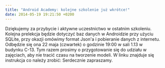 ```yaml
---
title: "Android Academy: kolejne szkolenie już wkrótce!"
date: 2014-05-19 19:21:50 +0200
---
```

Dziękujemy za przybycie i aktywne uczestnictwo w ostatnim szkoleniu. Kolejna prelekcja będzie dotyczyć baz danych w Androidzie przy użyciu SQLite, przy okazji omówimy format Json'a i pobieranie danych z internetu. Odbędzie się ona 22 maja (czwartek) o godzinie 19:00 w sali 1.13 w budynku C-13. Tym razem prosimy o przygotowanie się do udziału w zajęciach, aby nie tracić czasu na tworzenie modeli. W linku znajduje się instrukcja co należy zrobić: Serdecznie zapraszamy.
